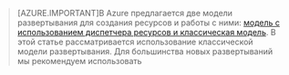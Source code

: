 > [AZURE.IMPORTANT]В Azure предлагается две модели развертывания для создания ресурсов и работы с ними: [модель с использованием диспетчера ресурсов и классическая модель](../resource-manager-deployment-model.md). В этой статье рассматривается использование классической модели развертывания. Для большинства новых развертываний мы рекомендуем использовать

<!---HONumber=Oct15_HO3-->